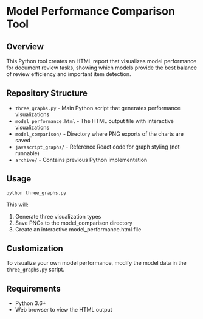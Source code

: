 # Model Performance Comparison Tool

## Overview

This Python tool creates an HTML report that visualizes model performance for document review tasks, showing which models provide the best balance of review efficiency and important item detection.

## Repository Structure

- `three_graphs.py` - Main Python script that generates performance visualizations
- `model_performance.html` - The HTML output file with interactive visualizations
- `model_comparison/` - Directory where PNG exports of the charts are saved
- `javascript_graphs/` - Reference React code for graph styling (not runnable)
- `archive/` - Contains previous Python implementation

## Usage

```bash
python three_graphs.py
```

This will:
1. Generate three visualization types
2. Save PNGs to the model_comparison directory
3. Create an interactive model_performance.html file

## Customization

To visualize your own model performance, modify the model data in the `three_graphs.py` script.

## Requirements

- Python 3.6+
- Web browser to view the HTML output